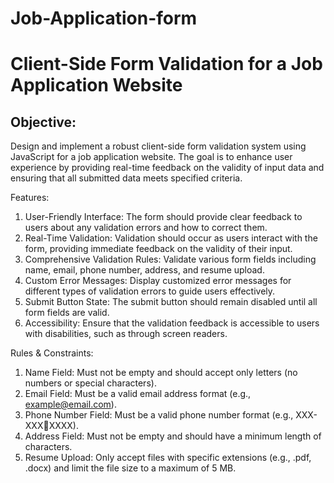 # Job-Application-form

# Client-Side Form Validation for a Job Application Website

## Objective: 

Design and implement a robust client-side form validation system using 
JavaScript for a job application website. The goal is to enhance user experience by 
providing real-time feedback on the validity of input data and ensuring that all 
submitted data meets specified criteria.

Features:

1. User-Friendly Interface: The form should provide clear feedback to users 
about any validation errors and how to correct them.
2. Real-Time Validation: Validation should occur as users interact with the 
form, providing immediate feedback on the validity of their input.
3. Comprehensive Validation Rules: Validate various form fields including 
name, email, phone number, address, and resume upload.
4. Custom Error Messages: Display customized error messages for different 
types of validation errors to guide users effectively.
5. Submit Button State: The submit button should remain disabled until all form 
fields are valid.
6. Accessibility: Ensure that the validation feedback is accessible to users with 
disabilities, such as through screen readers.


Rules & Constraints:

1. Name Field: Must not be empty and should accept only letters (no numbers 
or special characters).
2. Email Field: Must be a valid email address format (e.g., 
example@email.com).
3. Phone Number Field: Must be a valid phone number format (e.g., XXX-XXXXXXX).
4. Address Field: Must not be empty and should have a minimum length of 
characters.
5. Resume Upload: Only accept files with specific extensions (e.g., .pdf, .docx) 
and limit the file size to a maximum of 5 MB.
